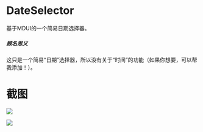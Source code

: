 # DateSelector

基于MDUI的一个简易日期选择器。

##### 顾名思义

这只是一个简易“日期”选择器，所以没有关于“时间”的功能（如果你想要，可以帮我添加！）。



# 截图

![](C:\Users\Marks\Desktop\dateSelctor\images\pc.PNG)

![](C:\Users\Marks\Desktop\dateSelctor\images\mobile.PNG)